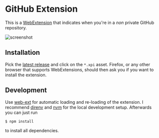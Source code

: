 # GitHub Extension

This is a [WebExtension] that indicates when you're in a _non_ private GitHub repository.

![screenshot](screenshot.png)

## Installation

Pick the [latest release](https://github.com/klingtnet/github-webextension/releases/latest) and click on the `*.xpi` asset.  Firefox, or any other browser that supports WebExtensions, should then ask you if you want to install the extension.

## Development

Use [web-ext] for automatic loading and re-loading of the extension.
I recommend [direnv] and [nvm] for the local development setup.
Afterwards you can just run

```sh
$ npm install
```

to install all dependencies.

[direnv]: https://github.com/direnv/direnv
[nvm]: https://github.com/nvm-sh/nvm
[webextension]: bhttps://wiki.mozilla.org/WebExtensions
[web-ext]: https://extensionworkshop.com/documentation/develop/getting-started-with-web-ext/
